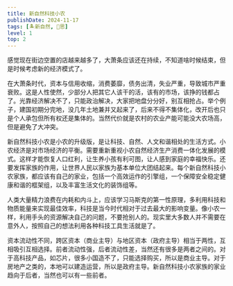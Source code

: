 ```yaml
---
title: 新自然科技小农
publishDate: 2024-11-17
tags: [🏝新自然, 🤔思]
level: 1
top: 2
---
```


感觉现在街边空置的店越来越多了，大萧条应该还在持续，不知道啥时候结束，但是时候考虑新的经济模式了。

在大萧条时代，资本与信用收缩，消费萎靡，债务出清，失业严重，导致城市严重衰败。这是人性使然，少部分人把其它人该干的活，该有的市场，该挣的钱都占了。光靠经济解决不了，只能政治解决，大家把地盘分分好，别互相抢占。举个例子，建国初期分完地，没几年土地兼并又起来了，后来不得不集体化，改开后也只是个人承包但所有权还是集体的。当然代价就是农村的农业产能可能没大农场高，但是避免了大冲突。

新自然科技小农是小农的升级版，是让科技、自然、人文和谐相处的生活方式。小农经济是对市场经济的平衡。需要重新重视小农自然经济生产消费一体化发展的模式。这样才能恢复人口红利，让生养小孩有利可图，让人感到家庭的幸福快乐。还要发挥家族的作用，让世界人民以家族为基本单位大团结起来。每个新自然科技小农家族，都应该有自己的家业，包括一个高效运作的引擎组，一个保障安全稳定健康和谐的框架组，以及丰富生活文化的装饰组等。

人类大量精力浪费在内耗和内斗上，应该学习马斯克的第一性原理，多利用科技和物质能量来实现最佳效率，科技是当今时代相对于过去最大的影响变量。像小农一样，利用手头的资源解决自己的问题，不要抢别人的。现实里大多数人并不需要在意外人，按照自己的想法利用各种科技工具生活就是了。

资本流动性不同，跨区资本（商业主导）与地区资本（政府主导）相当于两性，互相吸引互相选择。前者流动性强，后者流动性差，当然还有很多是两者之间的。对于高科技产品，如芯片，很多小国造不了，只能选择购买，所以是商业主导。对于房地产之类的，本地可以建造运营，所以是政府主导。新自然科技小农家族的家业趋向于后者，当然也可以有一些前者。
